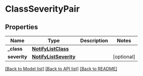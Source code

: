 # ClassSeverityPair

## Properties
Name | Type | Description | Notes
------------ | ------------- | ------------- | -------------
**_class** | [**NotifyListClass**](NotifyListClass.md) |  | 
**severity** | [**NotifyListSeverity**](NotifyListSeverity.md) |  | [optional] 

[[Back to Model list]](../README.md#documentation-for-models) [[Back to API list]](../README.md#documentation-for-api-endpoints) [[Back to README]](../README.md)


